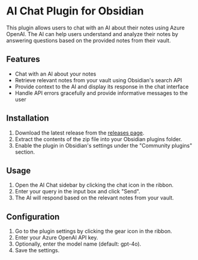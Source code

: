 # AI Chat Plugin for Obsidian

This plugin allows users to chat with an AI about their notes using Azure OpenAI. The AI can help users understand and analyze their notes by answering questions based on the provided notes from their vault.

## Features

- Chat with an AI about your notes
- Retrieve relevant notes from your vault using Obsidian's search API
- Provide context to the AI and display its response in the chat interface
- Handle API errors gracefully and provide informative messages to the user

## Installation

1. Download the latest release from the [releases page](https://github.com/henryperkins/reimagined-octo-waddle/releases).
2. Extract the contents of the zip file into your Obsidian plugins folder.
3. Enable the plugin in Obsidian's settings under the "Community plugins" section.

## Usage

1. Open the AI Chat sidebar by clicking the chat icon in the ribbon.
2. Enter your query in the input box and click "Send".
3. The AI will respond based on the relevant notes from your vault.

## Configuration

1. Go to the plugin settings by clicking the gear icon in the ribbon.
2. Enter your Azure OpenAI API key.
3. Optionally, enter the model name (default: gpt-4o).
4. Save the settings.
